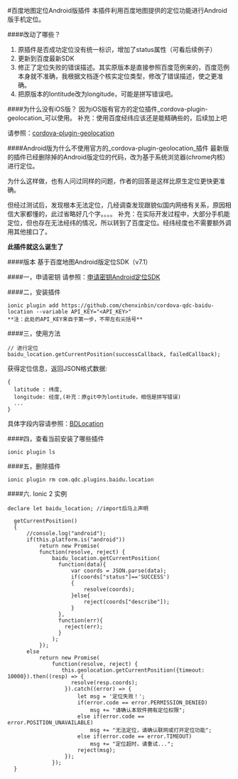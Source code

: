 #百度地图定位Android版插件
本插件利用百度地图提供的定位功能进行Android版手机定位。

####改动了哪些？
1. 原插件是否成功定位没有统一标识，增加了status属性（可看后续例子）
2. 更新到百度最新SDK
3. 修正了定位失败的错误描述。其实原版本是直接参照百度范例来的，百度范例本身就不准确，我根据文档逐个核实定位类型，修改了错误描述，使之更准确。
4. 把原版本的lontitude改为longitude，可能是拼写错误吧。

  
####为什么没有iOS版？
因为iOS版有官方的定位插件_cordova-plugin-geolocation_可以使用。
补充：使用百度经纬应该还是能精确些的，后续加上吧

请参照：[cordova-plugin-geolocation](https://github.com/apache/cordova-plugin-geolocation)

####Android版为什么不使用官方的_cordova-plugin-geolocation_插件
最新版的插件已经删除掉的Android版定位的代码，改为基于系统浏览器(chrome内核)进行定位。

为什么这样做，也有人问过同样的问题，作者的回答是这样比原生定位更快更准确。

但经过测试后，发现根本无法定位，几经调查发现跟貌似国内网络有关系，原因相信大家都懂的，此过省略好几个字。。。。
补充：在实际开发过程中，大部分手机能定位，但也存在无法经纬的情况，所以转到了百度定位。经纬经度也不需要额外调用其他接口了。

__此插件就这么诞生了__

####版本
基于百度地图Android版定位SDK（v7.1）

####一，申请密钥
请参照：[申请密钥Android定位SDK](http://developer.baidu.com/map/index.php?title=android-locsdk/guide/key)

####二，安装插件

```
ionic plugin add https://github.com/chenxinbin/cordova-qdc-baidu-location --variable API_KEY="<API_KEY>"
**注：此处的API_KEY来自于第一步，不带左右尖括号**
```

####三，使用方法

```
// 进行定位
baidu_location.getCurrentPosition(successCallback, failedCallback);
```

获得定位信息，返回JSON格式数据:

```
{
  latitude : 纬度,
  longitude: 经度,(补充：原git中为lontitude，相信是拼写错误)
  ...
}
```
具体字段内容请参照：[BDLocation](http://developer.baidu.com/map/loc_refer/index.html)

####四，查看当前安装了哪些插件

```
ionic plugin ls
```

####五，删除插件

```
ionic plugin rm com.qdc.plugins.baidu.location
```

####六. Ionic 2 实例
```
declare let baidu_location; //import后马上声明

  getCurrentPosition()
  {
      //console.log("android");
      if(this.platform.is("android"))
          return new Promise(
          function(resolve, reject) {
              baidu_location.getCurrentPosition(
                function(data){
                    var coords = JSON.parse(data);
                    if(coords["status"]=='SUCCESS')
                    {
                        resolve(coords);
                    }else{
                        reject(coords["describe"]);
                    }
                }, 
                function(err){
                  reject(err);
                }
              );
          });
      else
          return new Promise(
              function(resolve, reject) {
                 this.geolocation.getCurrentPosition({timeout: 10000}).then((resp) => {
                    resolve(resp.coords);
                  }).catch((error) => {
                      let msg = '定位失败！';
                      if(error.code == error.PERMISSION_DENIED)
                          msg += "请确认本软件拥有定位权限";
                      else if(error.code == error.POSITION_UNAVAILABLE)
                          msg += "无法定位，请确认联网或打开定位功能";
                      else if(error.code == error.TIMEOUT)
                          msg += "定位超时，请重试...";
                      reject(msg);
                  });
              });
  }
```








